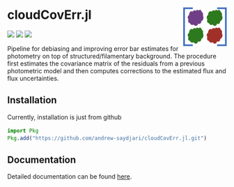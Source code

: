 # cloudCovErr.jl <img src="docs/src/assets/logo.png" alt="cloudCovErr Logo" width="100" align="right"/>

[![][action-img]][action-url]
[![][docs-dev-img]][docs-dev-url]
[![][codecov-img]][codecov-url]

Pipeline for debiasing and improving error bar estimates for photometry on top of structured/filamentary background. The procedure first estimates the covariance matrix of the residuals from a previous photometric model and then computes corrections to the estimated flux and flux uncertainties.

## Installation

Currently, installation is just from github

```julia
import Pkg
Pkg.add("https://github.com/andrew-saydjari/cloudCovErr.jl.git")
```

## Documentation

Detailed documentation can be found [here][docs-dev-url].

<!-- URLS -->
[action-img]: https://github.com/andrew-saydjari/cloudCovErr.jl/workflows/Unit%20test/badge.svg
[action-url]: https://github.com/andrew-saydjari/cloudCovErr.jl/actions

[docs-dev-img]: https://img.shields.io/badge/docs-dev-blue.svg
[docs-dev-url]: https://andrew-saydjari.github.io/cloudCovErr.jl/dev/

[codecov-img]: https://codecov.io/github/andrew-saydjari/cloudCovErr.jl/coverage.svg?branch=main
[codecov-url]: https://codecov.io/github/andrew-saydjari/cloudCovErr.jl?branch=main
